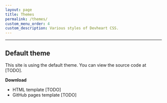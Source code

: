 ```yaml
---
layout: page
title: Themes
permalink: /themes/
custom_menu_order: 4
custom_description: Various styles of Devheart CSS.
---
```


<hr>

<h2>Default theme</h2>
<p>This site is using the default theme. You can view the source code at [TODO].</p>

**Download**
* HTML template [TODO]
* GitHub pages template [TODO]
